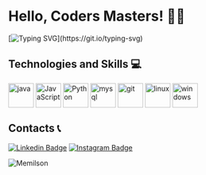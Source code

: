 <h1>Hello, Coders Masters! 👨‍💻 </h1>
</p>

[![Typing SVG](https://readme-typing-svg.demolab.com?font=Atomic+Age&weight=500&size=25&pause=1000&color=FF7F00&background=49A6FF00&center=true&vCenter=true&random=false&width=900&height=150&lines=Hi%2C+my+name+is+Angelo+Augusto+!!!;I+am+from+Brazil+!!!;I+work+in+both+Backend+Development+and+HelpDesk+Support!!!)](https://git.io/typing-svg)

<h2>Technologies and Skills 💻</h2>

<div style="display: inline_block">
  <img align="center" alt="java" height="49" width="51" src="https://skillicons.dev/icons?i=java">
  <img align="center" alt="JavaScript" height="49" width="51" src="https://skillicons.dev/icons?i=javascript">
  <img align="center" alt="Python" height="49" width="51" src="https://skillicons.dev/icons?i=python">
  <img align="center" alt="mysql" height="49" width="51" src="https://skillicons.dev/icons?i=mysql">
  <img align="center" alt="git" height="49" width="51" src="https://skillicons.dev/icons?i=git">
  <img align="center" alt="linux" height="49" width="51" src="https://skillicons.dev/icons?i=linux">
  <img align="center" alt="windows" height="49" width="51" src="https://skillicons.dev/icons?i=windows"> 





<h2>Contacts 📞</h2> 

[![Linkedin Badge](https://img.shields.io/badge/-Linkedin-0048d7?style=for-the-badge&logo=Linkedin&logoColor=white&link=https://www.linkedin.com/in/igor-nasimento)](https://www.linkedin.com/in/angelo-augusto-b702ba24b/)
[![Instagram Badge](https://img.shields.io/badge/-Instagram-a60099?style=for-the-badge&logo=instagram&logoColor=white&link=https://www.instagram.com/eaeaugusto_/?hl=pt-br)](https://www.instagram.com/eaeaugusto_/)

<p align="left">
<img  align="left" src="https://komarev.com/ghpvc/?username=Memilson" alt="Memilson" />
<br>
